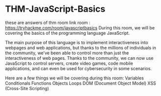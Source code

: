 # THM-JavaScript-Basics
these are answers of thm room
link room : https://tryhackme.com/room/javascriptbasics
﻿During this room, we will be covering the basics of the programming language JavaScript.

The main purpose of this language is to implement interactiveness into webpages and web applications, but thanks to the millions of individuals in the community, we've been able to control more than just the interactiveness of web pages.
Thanks to the community, we can now use JavaScript to control servers, create video games, code mobile applications, and can even be used for cybersecurity in some scenarios.

Here are a few things we will be covering during this room:
Variables
Conditionals
Functions
Objects
Loops
DOM (Document Object Model)
XSS (Cross-Site Scripting)
